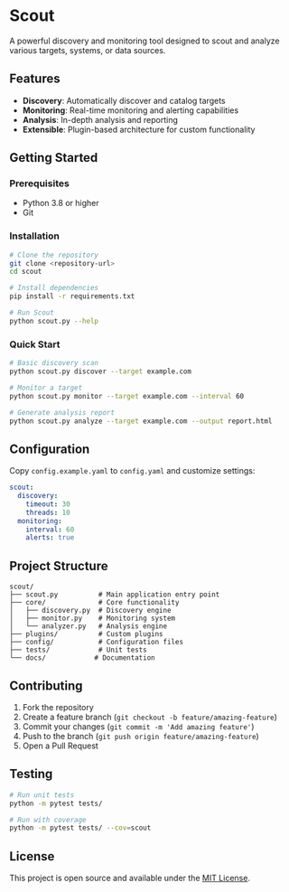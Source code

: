# Scout

A powerful discovery and monitoring tool designed to scout and analyze various targets, systems, or data sources.

## Features

- **Discovery**: Automatically discover and catalog targets
- **Monitoring**: Real-time monitoring and alerting capabilities  
- **Analysis**: In-depth analysis and reporting
- **Extensible**: Plugin-based architecture for custom functionality

## Getting Started

### Prerequisites

- Python 3.8 or higher
- Git

### Installation

```bash
# Clone the repository
git clone <repository-url>
cd scout

# Install dependencies
pip install -r requirements.txt

# Run Scout
python scout.py --help
```

### Quick Start

```bash
# Basic discovery scan
python scout.py discover --target example.com

# Monitor a target
python scout.py monitor --target example.com --interval 60

# Generate analysis report
python scout.py analyze --target example.com --output report.html
```

## Configuration

Copy `config.example.yaml` to `config.yaml` and customize settings:

```yaml
scout:
  discovery:
    timeout: 30
    threads: 10
  monitoring:
    interval: 60
    alerts: true
```

## Project Structure

```
scout/
├── scout.py          # Main application entry point
├── core/             # Core functionality
│   ├── discovery.py  # Discovery engine
│   ├── monitor.py    # Monitoring system
│   └── analyzer.py   # Analysis engine
├── plugins/          # Custom plugins
├── config/           # Configuration files
├── tests/            # Unit tests
└── docs/            # Documentation
```

## Contributing

1. Fork the repository
2. Create a feature branch (`git checkout -b feature/amazing-feature`)
3. Commit your changes (`git commit -m 'Add amazing feature'`)
4. Push to the branch (`git push origin feature/amazing-feature`)
5. Open a Pull Request

## Testing

```bash
# Run unit tests
python -m pytest tests/

# Run with coverage
python -m pytest tests/ --cov=scout
```

## License

This project is open source and available under the [MIT License](LICENSE). 